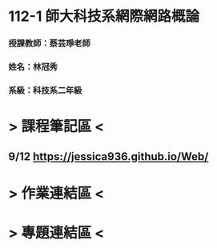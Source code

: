 # 112-1 師大科技系網際網路概論
### 授課教師：蔡芸琤老師
### 姓名：林冠秀
### 系級：科技系二年級

# > 課程筆記區 <
## 9/12 https://jessica936.github.io/Web/
# > 作業連結區 <
# > 專題連結區 <
